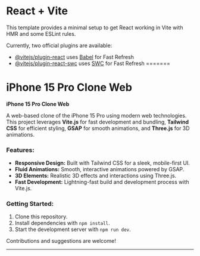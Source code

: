 # React + Vite

This template provides a minimal setup to get React working in Vite with HMR and some ESLint rules.

Currently, two official plugins are available:

- [@vitejs/plugin-react](https://github.com/vitejs/vite-plugin-react/blob/main/packages/plugin-react/README.md) uses [Babel](https://babeljs.io/) for Fast Refresh
- [@vitejs/plugin-react-swc](https://github.com/vitejs/vite-plugin-react-swc) uses [SWC](https://swc.rs/) for Fast Refresh
=======
# iPhone 15 Pro Clone Web


**iPhone 15 Pro Clone Web**

A web-based clone of the iPhone 15 Pro using modern web technologies. This project leverages **Vite.js** for fast development and bundling, **Tailwind CSS** for efficient styling, **GSAP** for smooth animations, and **Three.js** for 3D animations.

### Features:
- **Responsive Design:** Built with Tailwind CSS for a sleek, mobile-first UI.
- **Fluid Animations:** Smooth, interactive animations powered by GSAP.
- **3D Elements:** Realistic 3D effects and interactions using Three.js.
- **Fast Development:** Lightning-fast build and development process with Vite.js.

### Getting Started:
1. Clone this repository.
2. Install dependencies with `npm install`.
3. Start the development server with `npm run dev`.

Contributions and suggestions are welcome!

--- 
